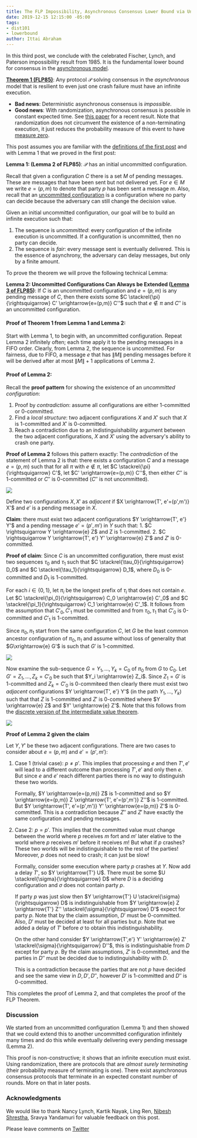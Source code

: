 ```yaml
---
title: The FLP Impossibility, Asynchronous Consensus Lower Bound via Uncommitted Configurations
date: 2019-12-15 12:15:00 -05:00
tags:
- dist101
- lowerbound
author: Ittai Abraham
---
```


In this third post, we conclude with the celebrated Fischer, Lynch, and Paterson impossibility result from 1985. It is the fundamental lower bound for consensus in the [asynchronous model](https://decentralizedthoughts.github.io/2019-06-01-2019-5-31-models/).

**[Theorem 1 (FLP85)](https://groups.csail.mit.edu/tds/papers/Lynch/jacm85.pdf)**: Any protocol $\mathcal{P}$ solving consensus in the *asynchronous* model that is resilient to even just one crash failure must have an infinite execution.


* **Bad news**: Deterministic asynchronous  consensus is *impossible*.
* **Good news**: With randomization, asynchronous consensus is possible in constant expected time. See [this paper](https://research.vmware.com/files/attachments/0/0/0/0/0/7/8/practical_aba_2_.pdf) for a recent result. Note that randomization does not circumvent the existence of a non-terminating execution, it just reduces the probability measure of this event to have [measure zero](https://en.wikipedia.org/wiki/Almost_surely).



This post assumes you are familiar with the [definitions of the first post](https://decentralizedthoughts.github.io/2019-12-15-consensus-model-for-FLP/) and with Lemma 1 that we proved in the first post:


**Lemma 1: (Lemma 2 of FLP85)**: $\mathcal{P}$ has an initial uncommitted configuration.

Recall that given a configuration $C$ there is a set $M$ of pending messages. These are messages that have been sent but not delivered yet. For $e \in M$ we write $e=(p,m)$ to denote that party $p$ has been sent a message $m$. Also, recall that an [uncommitted configuration](https://decentralizedthoughts.github.io/2019-12-15-consensus-model-for-FLP/) is a configuration where no party can decide because the adversary can still change the decision value.


Given an initial uncommitted configuration, our goal will be to build an infinite execution such that:
1. The sequence is *uncommitted*: every configuration of the infinite execution is uncommitted. If a configuration is uncommitted, then no party can decide.
2. The sequence is *fair*: every message sent is eventually delivered. This is the essence of asynchrony, the adversary can delay messages, but only by a finite amount.

To prove the theorem we will prove the following technical Lemma:

**Lemma 2: Uncommitted Configurations Can Always be Extended ([Lemma 3 of FLP85](https://groups.csail.mit.edu/tds/papers/Lynch/jacm85.pdf))**: If $C$ is an uncommitted configuration and $e=(p,m)$ is any pending message of $C$, then there exists some $C \stackrel{\pi}{\rightsquigarrow}  C' \xrightarrow{e=(p,m)} C''$ such that $e \notin \pi$ and $C''$ is an uncommitted configuration.

#### Proof of Theorem 1 from Lemma 1 and Lemma 2:

Start with Lemma 1, to begin with, an uncommitted configuration. Repeat Lemma 2 infinitely often; each time apply it to the pending messages in a FIFO order. Clearly, from Lemma 2, the sequence is uncommitted. For fairness, due to FIFO, a message $e$ that has $\|M\|$ pending messages before it will be derived after at most $\|M\|+1$ applications of Lemma 2.


#### Proof of Lemma 2:

Recall the **proof pattern** for showing the existence of an *uncommitted configuration*:
1. Proof by *contradiction*: assume all configurations are either 1-committed or 0-committed.
2. Find a *local structure*: two adjacent configurations $X$ and $X'$ such that $X$ is 1-committed and $X'$ is 0-committed.
3. Reach a contradiction due to an indistinguishability argument between the two adjacent configurations, $X$ and $X'$ using the adversary's ability to crash one party.


**Proof of Lemma 2** follows this pattern exactly:
The *contradiction* of the statement of Lemma 2 is that: there exists a configuration $C$ and a message $e=(p,m)$ such that for all $\pi$ with $e \notin \pi$, let $C \stackrel{\pi}{\rightsquigarrow} C'$, let  $C' \xrightarrow{e=(p,m)} C''$, then either $C''$ is 1-committed or $C''$ is 0-committed ($C''$ is not uncommitted).


![](https://i.imgur.com/6eb3I6t.jpg)


Define two configurations $X,X'$ as *adjacent* if $X \xrightarrow{T', e'=(p',m')} X'$ and $e'$ is a pending message in $X$.

**Claim**: there must exist two adjacent configurations $Y \xrightarrow{T', e'} Y'$ and a pending message $e'=(p',m')$ in $Y$ such that:
    1. $C \rightsquigarrow Y \xrightarrow{e} Z$ and Z is 1-committed.
    2. $C \rightsquigarrow Y \xrightarrow{T', e'} Y' \xrightarrow{e} Z'$ and $Z'$ is 0-committed.

**Proof of claim**: Since $C$ is an uncommitted configuration, there must exist two sequences $\tau_0$ and $\tau_1$ such that $C \stackrel{\tau_0}{\rightsquigarrow}  D_0$ and $C \stackrel{\tau_1}{\rightsquigarrow}  D_1$, where $D_0$ is 0-committed and $D_1$ is 1-committed. 

For each $i \in \{0,1\}$, let $\pi_i$ be the longest prefix of $\tau_i$ that does not contain $e$. Let  $C \stackrel{\pi_0}{\rightsquigarrow}  C_0 \xrightarrow{e} C'_0$ and $C \stackrel{\pi_1}{\rightsquigarrow}  C_1 \xrightarrow{e} C'_1$. It follows from the assumption that $C'_0,C'_1$ must be committed and from $\tau_0,\tau_1$ that $C'_0$ is 0-committed and $C'_1$ is 1-committed.

Since $\pi_0,\pi_1$ start from the same configuration $C$, let $G$ be the least common ancestor configuration of $\pi_0,\pi_1$ and assume without loss of generality that $G\xrightarrow{e} G'$ is such that $G'$ is 1-committed. 

![](https://i.imgur.com/sZWp2VU.jpg)


Now examine the sub-sequence $G=Y_1,\dots,Y_k=C_0$ of $\pi_0$ from $G$ to $C_0$. Let $G'=Z_1,\dots,Z_k=C'_0$ be such that $Y_i \xrightarrow{e} Z_i$. Since $Z_1=G'$ is 1-committed and $Z_k=C'_0$ is 0-commiteed then clearly there must exist two *adjacent* configurations $Y \xrightarrow{T', e'} Y'$  (in the path $Y_1,\dots,Y_k$) such that that $Z$ is 1-committed and $Z'$ is 0-committed where $Y \xrightarrow{e} Z$ and $Y' \xrightarrow{e} Z'$. Note that this follows from the [discrete version of the intermediate value theorem](https://en.wikipedia.org/wiki/Sperner%27s_lemma#One-dimensional_case).


![](https://i.imgur.com/TLWm47j.jpg)

**Proof of Lemma 2 given the claim**

Let $Y,Y'$ be these two adjacent configurations. There are two cases to consider about $e=(p,m)$ and $e'=(p',m')$:

1. Case 1 (trivial case): $p \neq p'$. This implies that processing $e$ and then $T',e'$ will lead to a different outcome than processing $T',e'$ and only then $e$. But since $e$ and $e'$ reach different parties there is no way to distinguish these two worlds.

    Formally, $Y \xrightarrow{e=(p,m)} Z$ is 1-committed and so  $Y \xrightarrow{e=(p,m)} Z \xrightarrow{T', e'=(p',m')} Z''$ is  1-committed. But $Y \xrightarrow{T', e'=(p',m')} Y' \xrightarrow{e=(p,m)} Z'$ is 0-committed. This is a contradiction because $Z''$ and $Z'$ have exactly the same configuration and pending messages.


2. Case 2:  $p=p'$. This implies that the committed value must change between the world where $p$ receives $m$ fort and $m'$ later elative to the world where $p$ receives $m'$ before it receives $m$! But what if $p$ crashes? These two worlds will be indistinguishable to the rest of the parties! Moreover, $p$ does not need to crash; it can just be slow!

    Formally, consider some execution where party $p$ crashes at $Y$. Now add a delay $T'$, so $Y \xrightarrow{T'} U$.  There must be some $U \stackrel{\sigma}{\rightsquigarrow} D$ where $D$ is a deciding configuration and $\sigma$ does not contain party $p$. 
    
    
   If party $p$ was just slow then $Y \xrightarrow{T'} U \stackrel{\sigma}{\rightsquigarrow}  D$ is indistinguishable from  $Y \xrightarrow{e} Z \xrightarrow{T'} Z'' \stackrel{\sigma}{\rightsquigarrow}  D'$ expect for party $p$. Note that by the claim assumption, $D'$ must be 0-committed. Also, $D'$ must be decided at least for all parties but $p$. Note that we added a delay of $T'$ before $\sigma$ to obtain this indistinguishability.  
    
    
    On the other hand consider $Y \xrightarrow{T',e'} Y'  \xrightarrow{e} Z' \stackrel{\sigma}{\rightsquigarrow}  D''$, this is indistinguishable from $D$ except for party $p$. By the claim assumptions, $Z'$ is 0-committed, and the parties in $D''$ must be decided due to indistinguishability with $D$.  
    
    
   This is a contradiction because the parties that are not $p$ have decided and see the same view in $D,D',D''$, however $D'$ is 1-committed and $D''$ is 0-committed. 

This completes the proof of Lemma 2, and that completes the proof of the FLP Theorem.



### Discussion
We started from an uncommitted configuration (Lemma 1) and then showed that we could extend this to another uncommitted configuration infinitely many times and do this while eventually delivering every pending message  (Lemma 2).

This proof is non-constructive; it shows that an infinite execution must exist. Using randomization, there are protocols that are *almost surely terminating* (their probability measure of terminating is one). There exist asynchronous consensus protocols that terminate in an expected constant number of rounds. More on that in later posts.

### Acknowledgments
We would like to thank Nancy Lynch, Kartik Nayak, Ling Ren, [Nibesh Shrestha](https://twitter.com/NibeshShrestha1), Sravya Yandamuri for valuable feedback on this post.


Please leave comments on [Twitter](https://twitter.com/ittaia/status/1206298743823355905?s=20)
